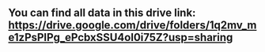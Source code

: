 ## You can find all data in this drive link: https://drive.google.com/drive/folders/1q2mv_me1zPsPIPg_ePcbxSSU4ol0i75Z?usp=sharing
